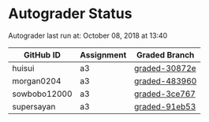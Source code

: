 # Autograder Status
Autograder last run at: October 08, 2018 at 13:40

| GitHub ID | Assignment | Graded Branch |
|-----------|------------|---------------|
| huisui | a3 | [graded-30872e](https://github.com/Fall2018COMP401-001/a3-huisui/tree/graded-30872e) | 
| morgan0204 | a3 | [graded-483960](https://github.com/Fall2018COMP401-001/a3-morgan0204/tree/graded-483960) | 
| sowbobo12000 | a3 | [graded-3ce767](https://github.com/Fall2018COMP401-001/a3-sowbobo12000/tree/graded-3ce767) | 
| supersayan | a3 | [graded-91eb53](https://github.com/Fall2018COMP401-001/a3-supersayan/tree/graded-91eb53) | 

